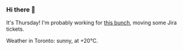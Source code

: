 ### Hi there :wave:

It's Thursday! I'm probably working for [this bunch](https://github.com/kohofinancial), moving some Jira tickets.

Weather in Toronto: sunny, at +20°C.
